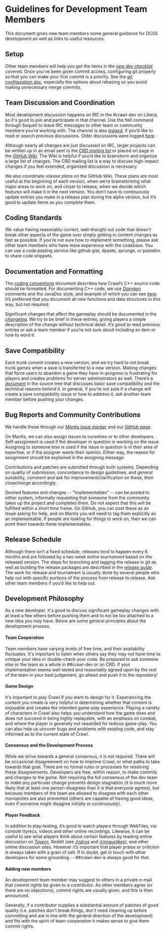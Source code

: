 # Guidelines for Development Team Members

This document gives new team members some general guidance for DCSS development as well as links to useful resources.

## Setup

Other team members will help you get the items in the [*new dev
checklist*](../team/new_dev_checklist.txt) covered. Once you’ve been given
commit access, configuring git properly so that you can make your first commit
is a priority. See the [*git configuration doc*](../git/config.txt), especially
the options about rebasing so you avoid making unnecessary merge commits.

## Team Discussion and Coordination

Most development discussion happens on IRC in the \#crawl-dev on Libera, so
it's good to join and participate in that channel. Use the !tell command
through Sequell to leave IRC messages to other team or community members you’re
working with. The channel is also
[*logged*](http://crawl.akrasiac.org/logs/cheibriados/), if you’d like to read
or search previous discussions. Older discussions were logged
[*here*](http://s-z.org/crawl-dev/#).

Although nearly all changes are just discussed on IRC, larger projects can be
written up in an email sent to the [*CRD mailing
list*](http://sourceforge.net/p/crawl-ref/mailman/crawl-ref-discuss/) or placed
on page in the [*GitHub Wiki*](https://github.com/crawl/crawl/wiki). The
Wiki is helpful if you’d like to brainstorm and organize a large list of
changes. The CRD mailing list is a way to discuss high-impact changes if you
feel extended, organized discussion is necessary.

We also coordinate *release plans* on the GitHub Wiki. These plans are most
useful at the beginning of each version, when we’re brainstorming what major
areas to work on, and closer to release, when we decide which features will
make it in the next version. You don’t have to continuously update entries you
make in a release plan during the alpha version, but it’s good to update items
as you complete them.

## Coding Standards

We value having reasonably correct, well-thought out code that doesn't break
other aspects of the game over simply getting in content changes as fast as
possible. If you're not sure how to implement something, please ask other team
members who have more experience with the codebase. You can use a code pasting
service like github gist, dpaste, sprunge, or pastebin to share code snippets.

## Documentation and Formatting

The [*coding conventions*](../coding_conventions.md)
document describes how Crawl’s C++ source code should be formatted. For
documenting C++ code, we use
[*Doxygen*](http://www.stack.nl/~dimitri/doxygen/index.html) comments and the
JavaDoc style, and example of which you can see
[*here*](crawl-ref/source/ability.cc#l3553). It’s preferred that you document
all new functions and data structures in this way, but not required.

Significant changes that affect the gameplay should be documented in the
[*changelog*](../../changelog.txt). We try to be brief in
these entries, giving players a simple description of the change without
technical detail. It’s good to read previous entries or ask a team member if
you’re not sure about including an item or how to word it.

## Save Compatibility

Each trunk commit creates a new version, and we try hard to not break trunk
games when a save is transferred to a new version. Making changes that force
users to abandon a game they have in-progress is frustrating for players and
creates problems for server administrators as well. There’s a
[*document*](../save_compatibility.txt) in the source tree that discusses basic
save compatibility and the technical reasons behind it. In general, if you’re
not sure if a change will create a save compatibility issue or how to address
it, ask another team member before pushing your changes.

## Bug Reports and Community Contributions

We handle these through our [*Mantis issue
tracker*](https://crawl.develz.org/mantis/view_all_bug_page.php) and our
[*GitHub page*](https://github.com/crawl/crawl).

On Mantis, we can also assign issues to ourselves or to other developers.
Self-assignment is used if the developer in question is working on the issue.
Assigning to someone else is used if the issue in question is in their area of
expertise, or if the assigner wants their opinion. Either way, the reason for
assignment should be explained in the assigning message.

Contributions and patches are submitted through both systems. Depending on
quality of submission, concordance to design guidelines, and general
suitability, comment and ask for improvement/clarification on these, then
close/merge accordingly.

Desired features and changes -- "Implementables" -- can be posted to either
system, informally requesting that someone from the community takes up the
project and completes them. Do not expect that this will be fulfilled within a
short time frame. On GitHub, you can post these as an Issue asking for help,
and on Mantis you will need to tag them explicitly as an implementable. If
people are looking for things to work on, then we can point them towards these
implementables.

## Release Schedule

Although there isn’t a fixed schedule, releases tend to happen every 6 months
and are followed by a two week *online tournament* based on the released
version. The steps for branching and tagging the release in git as well as
building the release packages are described in the [*release
guide*](../release/guide.txt). The work for release and
tournament is usually done by several people who help out with specific
portions of the process from release to release. Ask other team members if
you’d like to help out.

## Development Philosophy

As a new developer, it's good to discuss significant gameplay changes with at
least a few others before pushing them and to not be too attached to a new idea
you may have. Below are some general principles about the development process.

#### Team Cooperation

Team members have varying levels of free time, and their availability
fluctuates. It's important to listen when others say they may not have time to
critique your idea or double-check your code. Be prepared to ask someone else
or the team as a whole in \#\#crawl-dev or on CRD. If your implementation seems
well tested and reasonably agreed upon by the rest of the team in your best
judgement, go ahead and push it to the repository!

#### Game Design

It's important to play Crawl if you want to design for it. Experiencing the
content you create is very helpful in determining whether that content is
enjoyable and creates the intended game-play experience. Playing a variety of
characters in Crawl also helps you understand how the game does and does not
succeed in being highly replayable, with an emphasis on combat, and where the
player is generally not rewarded for tedious game-play. You can also help us
uncover bugs and problems with existing code, and stay informed as to the
current state of Crawl.

#### Consensus and the Development Process

While we strive towards a general consensus, it is not required. There will be
occasional disagreement on how to improve Crawl, or what paths to take towards
that goal. There are no formal rules or processes for resolving these
disagreements. Developers are free, within reason, to make commits and changes
to the game. Not requiring the full consensus of the dev team to make any
particular change prevents design stagnation (it is much more likely that at
least one person disagrees than it is that everyone agrees), but because
members of the team are allowed to disagree with each other monopolies are also
prevented (others are capable of having good ideas, even if someone might
disagree initially or continuously).

#### Player Feedback

In addition to play-testing, it’s good to watch players through WebTiles, via
console ttyrecs, videos and other online recordings. Likewise, it can be useful
to see what players think about certain features by reading online discussion
on [*Tavern*](https://crawl.develz.org/tavern/), Reddit (see
[*/r/dcss*](http://www.reddit.com/r/dcss/) and
[*/r/roguelikes*](http://www.reddit.com/r/roguelikes/)), and other online
discussion sites. However it’s important that player praise or criticism is
always taken with a grain of salt. If in doubt, get in touch with other
developers for some grounding -- \#\#crawl-dev is always good for that.

#### Adding new members

An development team member may suggest to others in a private e-mail that
commit rights be given to a contributor. As other members agree (or there
are no objections), commit rights are usually given, and this is then
announced.

Generally, if a contributor supplies a substantial amount of patches of good
quality (i.e. patches don't break things, don't need cleaning up before
committing and are in line with the general direction of the development) and
fits with the spirit of team cooperation it makes sense to give them commit
rights.
